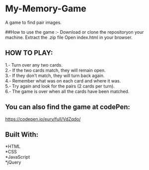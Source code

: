 # My-Memory-Game

A game to find pair images.

##How to use the game :-
Download or clone the repositoryon your machine.
Extract the .zip file
Open index.html in your browser.

## HOW TO PLAY:

1.- Turn over any two cards.<br>
2.- If the two cards match, they will remain open.<br>
3.- If they don't match, they will turn back again.<br>
4.- Remember what was on each card and where it was.<br>
5.- Try again and look for the pairs (2 cards per turn).<br>
6.- The game is over when all the cards have been matched.<br>


## You can also find the game at codePen:

https://codepen.io/eury/full/VdZqdo/

## Built With:

*HTML<br>
*CSS<br>
*JavaScript<br>
*jQuery<br>



